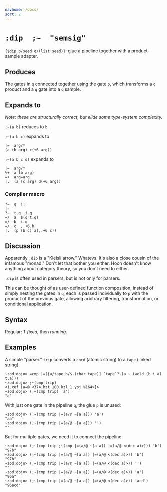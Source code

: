 ```yaml
---
navhome: /docs/
sort: 2
---
```


# `:dip  ;~  "semsig"`

`{$dip p/seed q/(list seed)}`: glue a pipeline together with a 
product-sample adapter.

## Produces

The gates in `q` connected together using the gate `p`, which 
transforms a `q` product and a `q` gate into a `q` sample.

## Expands to

*Note: these are structurally correct, but elide some type-system complexity.*

`;~(a b)` reduces to `b`.

`;~(a b c)` expands to

```
|=  arg/*
(a (b arg) c(+6 arg))
```

`;~(a b c d)` expands to

```
|=  arg/*
%+  a (b arg)
=+  arg=arg
|.  (a (c arg) d(+6 arg))
```

### Compiler macro

```
?~  q  !!
|-
?~  t.q  i.q
=/  a  $(q t.q)
=/  b  i.q
=/  c  ,.+6.b
|.  (p (b c) a(,.+6 c))
```

## Discussion

Apparently `:dip` is a "Kleisli arrow."  Whatevs.  It's also 
a close cousin of the infamous "monad."  Don't let that bother
you either.  Hoon doesn't know anything about category theory,
so you don't need to either.

`:dip` is often used in parsers, but is not only for parsers.

This can be thought of as user-defined function composition; instead of simply
nesting the gates in `q`, each is passed individually to `p` with the product
of the previous gate, allowing arbitrary filtering, transformation, or
conditional application.

## Syntax

Regular: *1-fixed*, then *running*.

## Examples

A simple "parser."  `trip` converts a `cord` (atomic string) to
a `tape` (linked string).

```
~zod:dojo> =cmp |=({a/tape b/$-(char tape)] `tape`?~(a ~ (weld (b i.a) t.a)))
~zod:dojo> ;~(cmp trip)
<1.xef [a=@ <374.hzt 100.kzl 1.ypj %164>]>
~zod:dojo> (;~(cmp trip) 'a')
"a"
```

With just one gate in the pipeline `q`, the glue `p` is unused:

```
~zod:dojo> (;~(cmp trip |=(a/@ ~[a a])) 'a')
"aa"
~zod:dojo> (;~(cmp trip |=(a/@ ~[a a])) '')
""
```

But for multiple gates, we need it to connect the pipeline:

```
~zod:dojo> (;~(cmp trip ;~(cmp |=(a/@ ~[a a]) |=(a/@ <(dec a)>))) 'b')
"97b"
~zod:dojo> (;~(cmp trip |=(a/@ ~[a a]) |=(a/@ <(dec a)>)) 'b')
"97b"
~zod:dojo> (;~(cmp trip |=(a/@ ~[a a]) |=(a/@ <(dec a)>)) '')
""
~zod:dojo> (;~(cmp trip |=(a/@ ~[a a]) |=(a/@ <(dec a)>)) 'a')
"96a"
~zod:dojo> (;~(cmp trip |=(a/@ ~[a a]) |=(a/@ <(dec a)>)) 'acd')
"96acd"
```
